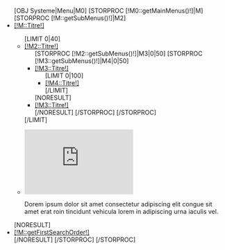 <nav id="topnavigation">
	<div class="navbar">
		<div class="navbar-inner">
			<a data-target=".nav-collapse" data-toggle="collapse" class="btn btn-navbar"> <span class="icon-bar"></span> <span class="icon-bar"></span> <span class="icon-bar"></span> </a>
			<div class="nav-collapse collapse">
				<ul class="nav megamenu">
					[OBJ Systeme|Menu|M0]
					[STORPROC [!M0::getMainMenus()!]|M]
						[STORPROC [!M::getSubMenus()!]|M2]
						<li class="parent dropdown ">
							<a class="dropdown-toggle" data-toggle="dropdown" href="/[!M::Url!]"><span class="menu-title">[!M::Titre!]</span><b class="caret"></b></a>
							<div class="dropdown-menu menu-content mega-cols cols3">
								<div class="row-fluid">
									<div class="mega-col span12">
										<ul>
        									[LIMIT 0|40]
											<li class="parent dropdown-submenu mega-group">
												<a class="dropdown-toggle" data-toggle="dropdown" href="/[!M::Url!]/[!M2::Url!]"><span class="menu-title">[!M2::Titre!]</span><b class="caret"></b></a>
												<ul class="dropdown-mega level1">
													[STORPROC [!M2::getSubMenus()!]|M3|0|50]
														[STORPROC [!M3::getSubMenus()!]|M4|0|50]
														<li class="parent dropdown-submenu ">
															<a class="dropdown-toggle" data-toggle="dropdown" href="/[!M::Url!]/[!M2::Url!]/[!M3::Url!]"><span class="menu-title">[!M3::Titre!]</span><b class="caret"></b></a>
															<ul class="dropdown-menu level1">
																[LIMIT 0|100]
																<li class=" ">
																	<a href="/[!M::Url!]/[!M2::Url!]/[!M3::Url!]/[!M4::Url!]"><span class="menu-title">[!M4::Titre!]</span></a>
																</li>
																[/LIMIT]
															</ul>
														</li>
														[NORESULT]
															<li class=" ">
																<a href="/[!M::Url!]/[!M2::Url!]/[!M3::Url!]"><span class="menu-title">[!M3::Titre!]</span></a>
															</li>
														[/NORESULT]
														[/STORPROC]
													[/STORPROC]
												</ul>
											</li>
                									[/LIMIT]
										</ul>
									</div>
									<div class="mega-col span3 col-3">
										<ul>
											<li class=" ">
												<div class="menu-content">
													<p>
														<iframe src="http://player.vimeo.com/video/40117938" frameborder="0" width="250" height="150"></iframe>
													</p>
													<p>
														Dorem ipsum dolor sit amet consectetur adipiscing elit congue sit amet erat roin tincidunt vehicula lorem in adipiscing urna iaculis vel.
													</p>
												</div>
											</li>
										</ul>
									</div>
								</div>
							</div>
						</li>
						[NORESULT]
						<li class="">
							<a href="/[!M::Url!]"><span class="menu-title">[!M::getFirstSearchOrder!]</span></a>
						</li>
						[/NORESULT]
						[/STORPROC]
					[/STORPROC]
				</ul>
			</div>
		</div>
	</div>
</nav>
